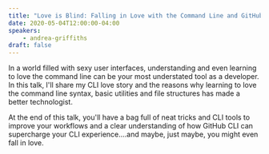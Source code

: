 ```yaml
---
title: "Love is Blind: Falling in Love with the Command Line and GitHub CLI"
date: 2020-05-04T12:00:00-04:00
speakers:
    - andrea-griffiths
draft: false
---
```


In a world filled with sexy user interfaces, understanding and even learning to love the command line can be your most understated tool as a developer. In this talk, I'll share my CLI love story and the reasons why learning to love the command line syntax, basic utilities and file structures has made a better technologist.

At the end of this talk, you'll have a bag full of neat tricks and CLI tools to improve your workflows and a clear understanding of how GitHub CLI can supercharge your CLI experience....and maybe, just maybe, you might even fall in love.